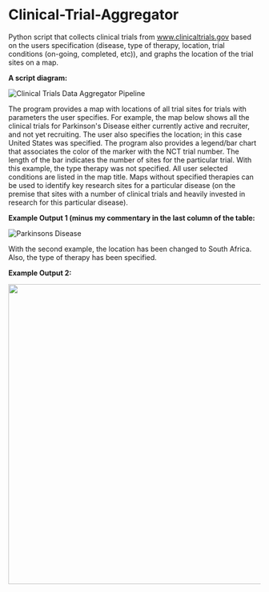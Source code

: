 # Clinical-Trial-Aggregator
Python script that collects clinical trials from www.clinicaltrials.gov based on the users specification (disease, type of therapy, location, trial conditions (on-going, completed, etc)), and graphs the location of the trial sites on a map.

**A script diagram:**

![Clinical Trials Data Aggregator Pipeline](https://github.com/timrobinson/Clinical-Trial-Aggregator/assets/15863043/bd5b4bee-15df-431e-b833-e0a203d30d3a)


The program provides a map with locations of all trial sites for trials with parameters the user specifies.  For example, the map below shows all the clinical trials for Parkinson's Disease either currently active and recruiter, and not yet recruiting.  The user also specifies the location; in this case United States was specified.  The program also provides a legend/bar chart that associates the color of the marker with the NCT trial number.  The length of the bar indicates the number of sites for the particular trial.  With this example, the type therapy was not specified.  All user selected conditions are listed in the map title.  Maps without specified therapies can be used to identify key research sites for a particular disease (on the premise that sites with a number of clinical trials and heavily invested in research for this particular disease).

**Example Output 1 (minus my commentary in the last column of the table:**

![Parkinsons Disease](https://github.com/timrobinson/Clinical-Trial-Aggregator/assets/15863043/50ca46b5-c00a-460e-9bdb-9bb5536b680b)


With the second example, the location has been changed to South Africa.  Also, the type of therapy has been specified.

**Example Output 2:**
<p align="center">
<img width="600" src="https://github.com/timrobinson/Clinical-Trial-Aggregator/assets/15863043/9167ed60-45ce-4c4d-91d2-cfb8bdd55cf8">
</p>
